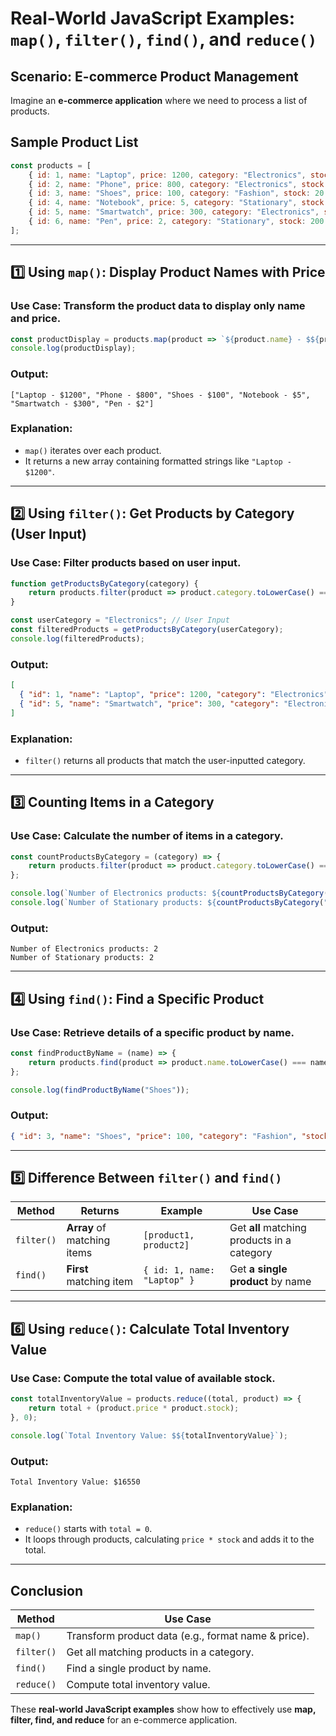 # **Real-World JavaScript Examples: `map()`, `filter()`, `find()`, and `reduce()`**

## **Scenario: E-commerce Product Management**
Imagine an **e-commerce application** where we need to process a list of products.

## **Sample Product List**
```javascript
const products = [
    { id: 1, name: "Laptop", price: 1200, category: "Electronics", stock: 10 },
    { id: 2, name: "Phone", price: 800, category: "Electronics", stock: 0 },
    { id: 3, name: "Shoes", price: 100, category: "Fashion", stock: 20 },
    { id: 4, name: "Notebook", price: 5, category: "Stationary", stock: 100 },
    { id: 5, name: "Smartwatch", price: 300, category: "Electronics", stock: 5 },
    { id: 6, name: "Pen", price: 2, category: "Stationary", stock: 200 }
];
```

---

## **1️⃣ Using `map()`: Display Product Names with Price**
### **Use Case:** Transform the product data to display only **name and price**.
```javascript
const productDisplay = products.map(product => `${product.name} - $${product.price}`);
console.log(productDisplay);
```

### **Output:**
```
["Laptop - $1200", "Phone - $800", "Shoes - $100", "Notebook - $5", "Smartwatch - $300", "Pen - $2"]
```

### **Explanation:**
- `map()` iterates over each product.
- It returns a new array containing formatted strings like `"Laptop - $1200"`.

---

## **2️⃣ Using `filter()`: Get Products by Category (User Input)**
### **Use Case:** Filter products based on user input.
```javascript
function getProductsByCategory(category) {
    return products.filter(product => product.category.toLowerCase() === category.toLowerCase());
}

const userCategory = "Electronics"; // User Input
const filteredProducts = getProductsByCategory(userCategory);
console.log(filteredProducts);
```

### **Output:**
```json
[
  { "id": 1, "name": "Laptop", "price": 1200, "category": "Electronics", "stock": 10 },
  { "id": 5, "name": "Smartwatch", "price": 300, "category": "Electronics", "stock": 5 }
]
```

### **Explanation:**
- `filter()` returns all products that match the user-inputted category.

---

## **3️⃣ Counting Items in a Category**
### **Use Case:** Calculate the number of items in a category.
```javascript
const countProductsByCategory = (category) => {
    return products.filter(product => product.category.toLowerCase() === category.toLowerCase()).length;
};

console.log(`Number of Electronics products: ${countProductsByCategory("Electronics")}`);
console.log(`Number of Stationary products: ${countProductsByCategory("Stationary")}`);
```

### **Output:**
```
Number of Electronics products: 2
Number of Stationary products: 2
```

---

## **4️⃣ Using `find()`: Find a Specific Product**
### **Use Case:** Retrieve details of a specific product by name.
```javascript
const findProductByName = (name) => {
    return products.find(product => product.name.toLowerCase() === name.toLowerCase());
};

console.log(findProductByName("Shoes"));
```

### **Output:**
```json
{ "id": 3, "name": "Shoes", "price": 100, "category": "Fashion", "stock": 20 }
```

---

## **5️⃣ Difference Between `filter()` and `find()`**
| Method   | Returns | Example | Use Case |
|----------|----------|----------|----------|
| `filter()` | **Array** of matching items | `[product1, product2]` | Get **all** matching products in a category |
| `find()` | **First** matching item | `{ id: 1, name: "Laptop" }` | Get **a single product** by name |

---

## **6️⃣ Using `reduce()`: Calculate Total Inventory Value**
### **Use Case:** Compute the **total value of available stock**.
```javascript
const totalInventoryValue = products.reduce((total, product) => {
    return total + (product.price * product.stock);
}, 0);

console.log(`Total Inventory Value: $${totalInventoryValue}`);
```

### **Output:**
```
Total Inventory Value: $16550
```

### **Explanation:**
- `reduce()` starts with `total = 0`.
- It loops through products, calculating `price * stock` and adds it to the total.

---

## **Conclusion**
| Method   | Use Case |
|----------|----------|
| `map()`  | Transform product data (e.g., format name & price). |
| `filter()` | Get all matching products in a category. |
| `find()` | Find a single product by name. |
| `reduce()` | Compute total inventory value. |

These **real-world JavaScript examples** show how to effectively use **map, filter, find, and reduce** for an e-commerce application.
